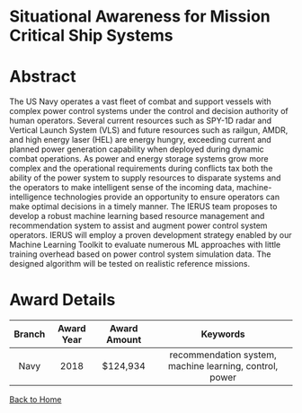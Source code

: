 
Situational Awareness for Mission Critical Ship Systems
=======================================================

# Abstract


The US Navy operates a vast fleet of combat and support vessels with complex power control systems under the control and decision authority of human operators. Several current resources such as SPY-1D radar and Vertical Launch System (VLS) and future resources such as railgun, AMDR, and high energy laser (HEL) are energy hungry, exceeding current and planned power generation capability when deployed during dynamic combat operations. As power and energy storage systems grow more complex and the operational requirements during conflicts tax both the ability of the power system to supply resources to disparate systems and the operators to make intelligent sense of the incoming data, machine-intelligence technologies provide an opportunity to ensure operators can make optimal decisions in a timely manner. The IERUS team proposes to develop a robust machine learning based resource management and recommendation system to assist and augment power control system operators. IERUS will employ a proven development strategy enabled by our Machine Learning Toolkit to evaluate numerous ML approaches with little training overhead based on power control system simulation data. The designed algorithm will be tested on realistic reference missions.  

# Award Details

|Branch|Award Year|Award Amount|Keywords|
| :---: | :---: | :---: | :---: |
|Navy|2018|$124,934|recommendation system, machine learning, control, power|
  
  


[Back to Home](https://github.com/chrischow/dod_sbir_awards#2003)